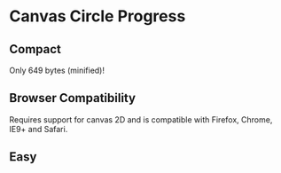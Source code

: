 Canvas Circle Progress
======================

## Compact

Only 649 bytes (minified)!

## Browser Compatibility

Requires support for canvas 2D and is compatible with 
Firefox, Chrome, IE9+ and Safari.

## Easy

